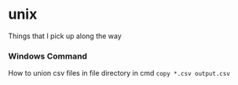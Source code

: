 # unix
Things that I pick up along the way

### Windows Command
How to union csv files in file directory in cmd
`copy *.csv output.csv`
